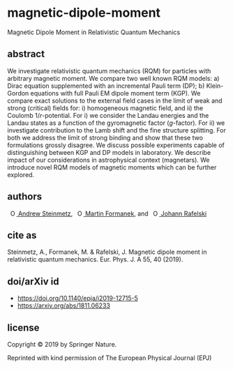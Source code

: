 # magnetic-dipole-moment
Magnetic Dipole Moment in Relativistic Quantum Mechanics

## abstract
We investigate relativistic quantum mechanics (RQM) for particles with arbitrary magnetic moment. We compare two well known RQM models: a) Dirac equation supplemented with an incremental Pauli term (DP); b) Klein-Gordon equations with full Pauli EM dipole moment term (KGP). We compare exact solutions to the external field cases in the limit of weak and strong (critical) fields for: i) homogeneous magnetic field, and ii) the Coulomb $1/r$-potential. For i) we consider the Landau energies and the Landau states as a function of the gyromagnetic factor ($g$-factor). For ii) we investigate contribution to the Lamb shift and the fine structure splitting. For both we address the limit of strong binding and show that these two formulations grossly disagree. We discuss possible experiments capable of distinguishing between KGP and DP models in laboratory. We describe impact of our considerations in astrophysical context (magnetars). We introduce novel RQM models of magnetic moments which can be further explored.

## authors
<a
id="cy-effective-orcid-url"
class="underline"
href="https://orcid.org/0000-0001-5474-2649"
target="orcid.widget"
rel="me noopener noreferrer"
style="vertical-align: top"><img
src="https://orcid.org/sites/default/files/images/orcid_16x16.png"
style="width: 1em; margin-inline-start: 0.5em"
alt="ORCID iD icon"/> Andrew Steinmetz</a>, <a
id="cy-effective-orcid-url"
class="underline"
href="https://orcid.org/0000-0003-2704-6474"
target="orcid.widget"
rel="me noopener noreferrer"
style="vertical-align: top"><img
src="https://orcid.org/sites/default/files/images/orcid_16x16.png"
style="width: 1em; margin-inline-start: 0.5em"
alt="ORCID iD icon"/> Martin Formanek</a>, and <a
id="cy-effective-orcid-url"
class="underline"
href="https://orcid.org/0000-0001-8217-1484"
target="orcid.widget"
rel="me noopener noreferrer"
style="vertical-align: top"><img
src="https://orcid.org/sites/default/files/images/orcid_16x16.png"
style="width: 1em; margin-inline-start: 0.5em"
alt="ORCID iD icon"/> Johann Rafelski</a>

## cite as
Steinmetz, A., Formanek, M. & Rafelski, J. Magnetic dipole moment in relativistic quantum mechanics. Eur. Phys. J. A 55, 40 (2019).

## doi/arXiv id
- https://doi.org/10.1140/epja/i2019-12715-5
- https://arxiv.org/abs/1811.06233

## license
Copyright © 2019 by Springer Nature.

Reprinted with kind permission of The European Physical Journal (EPJ)
